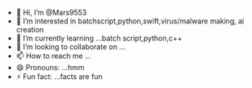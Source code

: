 - 👋 Hi, I’m @Mars9553
- 👀 I’m interested in batchscript,python,swift,virus/malware making, ai creation
- 🌱 I’m currently learning ...batch script,python,c++
- 💞️ I’m looking to collaborate on ...
- 📫 How to reach me ...
- 😄 Pronouns: ...hmm
- ⚡ Fun fact: ...facts are fun

<!---
Mars9553/Mars9553 is a ✨ special ✨ repository because its `README.md` (this file) appears on your GitHub profile.
You can click the Preview link to take a look at your changes.
--->
